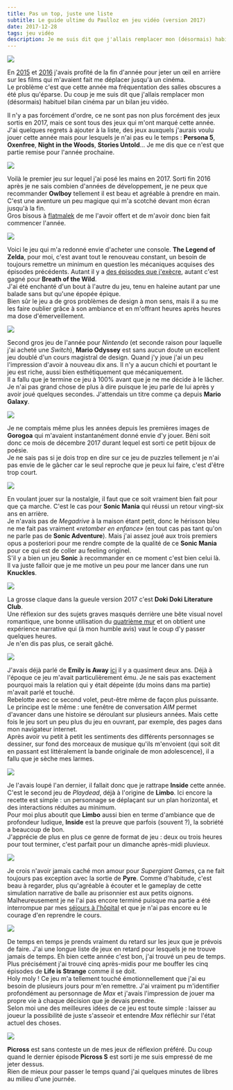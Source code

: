 ```yaml
---
title: Pas un top, juste une liste
subtitle: Le guide ultime du Paulloz en jeu vidéo (version 2017)
date: 2017-12-28
tags: jeu vidéo
description: Je me suis dit que j'allais remplacer mon (désormais) habituel bilan cinéma par un bilan jeu vidéo.
---
```


![](/content/blog/2017/12/2017-en-jv/2017.jpg)

En [2015](/blog/2015/12/deux-colin-ont-mes-yeux.html) et [2016](/blog/2017/01/je-prends-une-carte-ugc.html) j'avais profité de la fin d'année pour jeter un œil en arrière sur les films qui m'avaient fait me déplacer jusqu'à un cinéma.  
Le problème c'est que cette année ma fréquentation des salles obscures a été plus qu'éparse. Du coup je me suis dit que j'allais remplacer mon (désormais) habituel bilan cinéma par un bilan jeu vidéo.  

Il n'y a pas forcément d'ordre, ce ne sont pas non plus forcément des jeux sortis en 2017, mais ce sont tous des jeux qui m'ont marqué cette année.  
J'ai quelques regrets à ajouter à la liste, des jeux auxquels j'aurais voulu jouer cette année mais pour lesquels je n'ai pas eu le temps&nbsp;: **Persona 5**, **Oxenfree**, **Night in the Woods**, **Stories Untold**... Je me dis que ce n'est que partie remise pour l'année prochaine.

<!--more-->

![](/content/blog/2017/12/2017-en-jv/owlboy.jpg)

Voilà le premier jeu sur lequel j'ai posé les mains en 2017. Sorti fin 2016 après je ne sais combien d'années de développement, je ne peux que recommander **Owlboy** tellement il est beau et agréable à prendre en main.  
C'est une aventure un peu magique qui m'a scotché devant mon écran jusqu'à la fin.  
Gros bisous à [flatmalek](https://twitter.com/flatmalek) de me l'avoir offert et de m'avoir donc bien fait commencer l'année.

![](/content/blog/2017/12/2017-en-jv/botw.jpg)

Voici le jeu qui m'a redonné envie d'acheter une console. **The Legend of Zelda**, pour moi, c'est avant tout le renouveau constant, un besoin de toujours remettre un minimum en question les mécaniques acquises des épisodes précédents. Autant il y a [des épisodes que j'exècre](https://www.nintendo.fr/Jeux/Wii/The-Legend-of-Zelda-Skyward-Sword-283531.html), autant c'est gagné pour **Breath of the Wild**.  
J'ai été enchanté d'un bout à l'autre du jeu, tenu en haleine autant par une balade sans but qu'une épopée épique.  
Bien sûr le jeu a de gros problèmes de design à mon sens, mais il a su me les faire oublier grâce à son ambiance et en m'offrant heures après heures ma dose d'émerveillement.

![](/content/blog/2017/12/2017-en-jv/odyssey.jpg)

Second gros jeu de l'année pour *Nintendo* (et seconde raison pour laquelle j'ai acheté une *Switch*), **Mario Odyssey** est sans aucun doute un excellent jeu doublé d'un cours magistral de design. Quand j'y joue j'ai un peu l'impression d'avoir à nouveau dix ans. Il n'y a aucun chichi et pourtant le jeu est riche, aussi bien esthétiquement que mécaniquement.  
Il a fallu que je termine ce jeu à 100% avant que je ne me décide à le lâcher. Je n'ai pas grand chose de plus à dire puisque le jeu parle de lui après y avoir joué quelques secondes. J'attendais un titre comme ça depuis **Mario Galaxy**.

![](/content/blog/2017/12/2017-en-jv/gorogoa.jpg)

Je ne comptais même plus les années depuis les premières images de **Gorogoa** qui m'avaient instantanément donné envie d'y jouer. Béni soit donc ce mois de décembre 2017 durant lequel est sorti ce petit bijoux de poésie.  
Je ne sais pas si je dois trop en dire sur ce jeu de puzzles tellement je n'ai pas envie de le gâcher car le seul reproche que je peux lui faire, c'est d'être trop court.

![](/content/blog/2017/12/2017-en-jv/sonic.jpg)

En voulant jouer sur la nostalgie, il faut que ce soit vraiment bien fait pour que ça marche. C'est le cas pour **Sonic Mania** qui réussi un retour vingt-six ans en arrière.  
Je n'avais pas de *Megadrive* à la maison étant petit, donc le hérisson bleu ne me fait pas vraiment *«retomber en enfance»* (en tout cas pas tant qu'on ne parle pas de **Sonic Adventure**). Mais j'ai assez joué aux trois premiers opus a posteriori pour me rendre compte de la qualité de ce **Sonic Mania** pour ce qui est de coller au feeling originel.  
S'il y a bien un jeu **Sonic** à recommander en ce moment c'est bien celui là.  
Il va juste falloir que je me motive un peu pour me lancer dans une run **Knuckles**.

![](/content/blog/2017/12/2017-en-jv/ddlc.jpg)

La grosse claque dans la gueule version 2017 c'est **Doki Doki Literature Club**.  
Une réflexion sur des sujets graves masqués derrière une bête visual novel romantique, une bonne utilisation du [quatrième mur](https://fr.wikipedia.org/wiki/Quatri%C3%A8me_mur) et on obtient une expérience narrative qui (à mon humble avis) vaut le coup d'y passer quelques heures.  
Je n'en dis pas plus, ce serait gâché.

![](/content/blog/2017/12/2017-en-jv/emily.jpg)

J'avais déjà parlé de **Emily is Away** [ici](/blog/2016/01/quand-deux-jeux-gratuits-te-rappellent-a-ta-vie.html) il y a quasiment deux ans. Déjà à l'époque ce jeu m'avait particulièrement ému. Je ne sais pas exactement pourquoi mais la relation qui y était dépeinte (du moins dans ma partie) m'avait parlé et touché.  
Rebelotte avec ce second volet, peut-être même de façon plus puissante. Le principe est le même&nbsp;: une fenêtre de conversation *AIM* permet d'avancer dans une histoire se déroulant sur plusieurs années. Mais cette fois le jeu sort un peu plus du jeu en ouvrant, par exemple, des pages dans mon navigateur internet.  
Après avoir vu petit à petit les sentiments des différents personnages se dessiner, sur fond des morceaux de musique qu'ils m'envoient (qui soit dit en passant est littéralement la bande originale de mon adolescence), il a fallu que je sèche mes larmes.

![](/content/blog/2017/12/2017-en-jv/inside.jpg)

Je l'avais loupé l'an dernier, il fallait donc que je rattrape **Inside** cette année. C'est le second jeu de *Playdead*, déjà à l'origine de **Limbo**. Ici encore la recette est simple&nbsp;: un personnage se déplaçant sur un plan horizontal, et des interactions réduites au minimum.  
Pour moi plus aboutit que **Limbo** aussi bien en terme d'ambiance que de profondeur ludique, **Inside** est la preuve que parfois (souvent&nbsp;?), la sobriété a beaucoup de bon.  
J'apprécie de plus en plus ce genre de format de jeu&nbsp;: deux ou trois heures pour tout terminer, c'est parfait pour un dimanche après-midi pluvieux.  

![](/content/blog/2017/12/2017-en-jv/pyre.jpg)

Je crois n'avoir jamais caché mon amour pour *Supergiant Games*, ça ne fait toujours pas exception avec la sortie de **Pyre**. Comme d'habitude, c'est beau à regarder, plus qu'agréable à écouter et le gameplay de cette simulation narrative de balle au prisonnier est aux petits oignons.  
Malheureusement je ne l'ai pas encore terminé puisque ma partie a été interrompue par mes [séjours à l'hôpital](/blog/2017/12/fin-de-prod-abrupte.html) et que je n'ai pas encore eu le courage d'en reprendre le cours.

![](/content/blog/2017/12/2017-en-jv/lis.jpg)

De temps en temps je prends vraiment du retard sur les jeux que je prévois de faire. J'ai une longue liste de jeux en retard pour lesquels je ne trouve jamais de temps. Eh bien cette année c'est bon, j'ai trouvé un peu de temps. Plus précisément j'ai trouvé cinq après-midis pour me bouffer les cinq épisodes de **Life is Strange** comme il se doit.  
Holy moly&nbsp;! Ce jeu m'a tellement touché émotionnellement que j'ai eu besoin de plusieurs jours pour m'en remettre. J'ai vraiment pu m'identifier profondément au personnage de *Max* et j'avais l'impression de jouer ma propre vie à chaque décision que je devais prendre.  
Selon moi une des meilleures idées de ce jeu est toute simple&nbsp;: laisser au joueur la possibilité de juste s'asseoir et entendre *Max* réfléchir sur l'état actuel des choses.

![](/content/blog/2017/12/2017-en-jv/picross.jpg)

**Picross** est sans conteste un de mes jeux de réflexion préféré. Du coup quand le dernier épisode **Picross S** est sorti je me suis empressé de me jeter dessus.  
Rien de mieux pour passer le temps quand j'ai quelques minutes de libres au milieu d'une journée.

